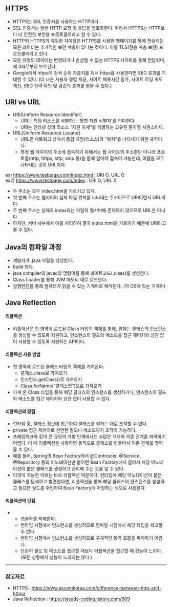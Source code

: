 ## HTTPS
- HTTPS는 SSL 인증서를 사용하는 HTTP이다.
- SSL 인증서는 일반 HTTP 요청 및 응답을 암호화한다. 따라서 HTTPS는 HTTP보다 더 안전한 보안용 프로토콜이라고 할 수 있다.
- HTTP와 HTTPS의 유일한 차이점은 HTTPS를 사용한 웹페이지를 통해 전송되는 모든 데이터는 추가적인 보안 계층이 있다는 것이다. 이를 TLS(전송 계층 보안) 프로토콜이라고 한다.
- 모든 유형의 데이터는 변경되거나 손상될 수 없는 HTTPS 사이트를 통해 전달되며, 제 3자로부터 보호된다.
- Google에서 https에 검색 순위 가중치를 둬서 https를 사용한다면 SEO 효과를 기대할 수 있다. (더 나은 사용자 경험 제공, 사이트 체류시간 증가, 사이트 로딩 속도 개선, SEO 전략 확인 및 검증의 효과를 얻을 수 있다.)

## URI vs URL
- URI(Uniform Resource Identifier)
  - URI는 특정 리소스를 식별하는 '통합 자원 식별자'를 의미한다.
  - URI는 인터넷 상의 리소스 “자원 자체”를 식별하는 고유한 문자열 시퀀스이다.
- URL(Uniform Resource Locator)
  - URL은 네트워크 상에서 통합 자원(리소스)의 “위치”를 나타내기 위한 규약이다.
  - 특정 웹 페이지의 주소에 접속하기 위해서는 웹 사이트의 주소뿐만 아니라 프로토콜(http, https, sftp, smp 등)을 함께 알아야 접속이 가능한데, 이들을 모두 나타내는 것이 URL이다.

ex) https://www.testpage.com/index.html : URI O, URL O  
ex2) https://www.testpage.com/index : URI O, URL X
- 두 주소는 모두 index.html을 가르키고 있다.
- 첫 번째 주소는 웹서버의 실제 파일 위치를 나타내는 주소이므로 URI이면서 URL이다.
- 두 번째 주소는 실제로 index라는 파일이 웹서버에 존재하지 않으므로 URL은 아니다.
- 하지만, 서버 내부에서 이를 처리하여 결국 index.html을 가르키기 때문에 URI라고 볼 수 있다.

## Java의 컴파일 과정
- 개발자가 .java 파일을 생성한다.
- build 한다.
- java compiler의 javac의 명령어를 통해 바이트코드(.class)를 생성한다.
- Class Loader를 통해 JVM 메모리 내로 로드한다.
- 실행엔진을 통해 컴퓨터가 읽을 수 있는 기계어로 해석된다. (각 OS에 맞는 기계어)

## Java Reflection
#### 리플렉션
- 리플렉션은 힙 영역에 로드된 Class 타입의 객체를 통해, 원하는 클래스의 인스턴스를 생성할 수 있도록 지원하고, 인스턴스의 필드와 메소드를 접근 제어자와 상관 없이 사용할 수 있도록 지원하는 API이다.
#### 리플렉션 사용 방법
- 힙 영역에 로드된 클래스 타입의 객체를 가져온다.
  - 클래스.class로 가져오기
  - 인스턴스.getClass()로 가져오기
  - Class.forName(”클래스명”)으로 가져오기
- 가져 온 Class 타입을 통해 해당 클래스의 인스턴스를 생성하거나, 인스턴스의 필드와 메소드를 접근 제어자와 상관 없이 사용할 수 있다.
#### 리플렉션의 장점
- 런타임 중, 클래스 정보에 접근하여 클래스를 원하는 대로 조작할 수 있다.
- private 접근 제어자로 선언한 필드나 메소드까지 조작이 가능하다.
- 프레임워크와 같이 큰 규모의 개발 단계에서는 수많은 객체와 의존 관계를 파악하기 어렵다. 이 때 리플렉션을 사용하면 동적으로 클래스를 만들어서 의존 관계를 맺어줄 수 있다.
- 예를 들어, Spring의 Bean Factory에서 @Controoler, @Service, @Repository 등의 어노테이션만 붙이면 Bean Factory에서 알아서 해당 어노테이션이 붙은 클래스를 생성하고 관리해 주는 것을 알 수 있다.
- 이것이 가능한 이유는 바로 리플렉션 덕분이다. 런타임에 해당 어노테이션이 붙은 클래스를 탐색하고 발견한다면, 리플렉션을 통해 해당 클래스의 인스턴스를 생성하고 필요한 필드를 주입하여 Bean Factory에 저장하는 식으로 사용된다.
#### 리플렉션의 단점
- - 캡슐화를 저해한다.
  - 런타임 시점에서 인스턴스를 생성하므로 컴파일 시점에서 해당 타입을 체크할 수 없다.
  - 런타임 시점에서 인스턴스를 생성하므로 구체적인 동작 흐름을 파악하기 어렵다.
  - 단순히 필드 및 메소드를 접근할 때보다 리플렉션을 접근할 때 성능이 느리다. (모든 상황에서 성능이 느리지는 않다.)

---
### 참고자료  
- HTTPS : https://www.ascentkorea.com/difference-between-http-and-https/  
- Java Reflection : https://steady-coding.tistory.com/609
